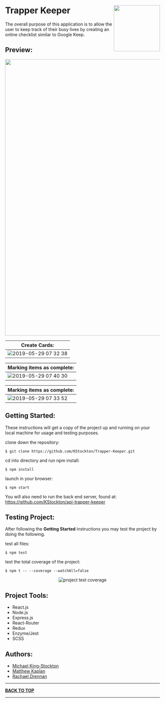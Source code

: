 # Trapper Keeper <img src="https://i.imgur.com/HZvTxxT.png" width="150" align="right" />

The overall purpose of this application is to allow the user to keep track of their busy lives by creating an online checklist similar to Google Keep.

## Preview:

<img src="https://i.imgur.com/bNjZtns.png" width="900" />

| Create Cards:                                                                                                                |
| ---------------------------------------------------------------------------------------------------------------------------- |
| ![2019-05-29 07 32 38](https://user-images.githubusercontent.com/39016273/58562317-3e591f00-81e6-11e9-8125-d321836d57e0.gif) |

| Marking items as complete:                                                                                                   |
| ---------------------------------------------------------------------------------------------------------------------------- |
| ![2019-05-29 07 40 30](https://user-images.githubusercontent.com/39016273/58561804-3cdb2700-81e5-11e9-89f5-b6b18f20e322.gif) |

| Marking items as complete:                                                                                                   |
| ---------------------------------------------------------------------------------------------------------------------------- |
| ![2019-05-29 07 33 52](https://user-images.githubusercontent.com/39016273/58562132-de627880-81e5-11e9-9232-7c5e30a8252f.gif) |

## Getting Started:

These instructions will get a copy of the project up and running on your local machine for usage and testing purposes.

clone down the repository:

```
$ git clone https://github.com/KStockton/Trapper-Keeper.git
```

cd into directory and run npm install:

```
$ npm install
```

launch in your browser:

```
$ npm start
```

You will also need to run the back end server, found at:
https://github.com/KStockton/api-trapper-keeper

## Testing Project:

After following the <b>Getting Started</b> instructions you may test the project by doing the following.

test all files:

```
$ npm test
```

test the total coverage of the project:

```
$ npm t -- --coverage --watchAll=false
```
<p align="center">
  <img src="https://i.imgur.com/B6A5Zyq.png" alt="project test coverage">
</p>


## Project Tools:

- React.js
- Node.js
- Express.js
- React-Router
- Redux
- Enzyme/Jest
- SCSS

## Authors:

- [Michael King-Stockton](https://github.com/KStockton)
- [Matthew Kaplan](https://github.com/MatthewKaplan)
- [Rachael Drennan](https://github.com/rdren0)

---

**[BACK TO TOP](https://github.com/KStockton/Trapper-Keeper#trapper-keeper)**

---
